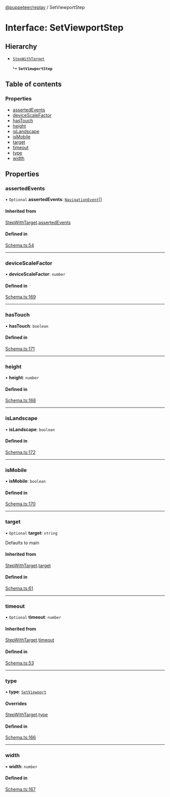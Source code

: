 [@puppeteer/replay](../README.md) / SetViewportStep

# Interface: SetViewportStep

## Hierarchy

- [`StepWithTarget`](Schema.StepWithTarget.md)

  ↳ **`SetViewportStep`**

## Table of contents

### Properties

- [assertedEvents](SetViewportStep.md#assertedevents)
- [deviceScaleFactor](SetViewportStep.md#devicescalefactor)
- [hasTouch](SetViewportStep.md#hastouch)
- [height](SetViewportStep.md#height)
- [isLandscape](SetViewportStep.md#islandscape)
- [isMobile](SetViewportStep.md#ismobile)
- [target](SetViewportStep.md#target)
- [timeout](SetViewportStep.md#timeout)
- [type](SetViewportStep.md#type)
- [width](SetViewportStep.md#width)

## Properties

### assertedEvents

• `Optional` **assertedEvents**: [`NavigationEvent`](Schema.NavigationEvent.md)[]

#### Inherited from

[StepWithTarget](Schema.StepWithTarget.md).[assertedEvents](Schema.StepWithTarget.md#assertedevents)

#### Defined in

[Schema.ts:54](https://github.com/puppeteer/replay/blob/main/src/Schema.ts#L54)

---

### deviceScaleFactor

• **deviceScaleFactor**: `number`

#### Defined in

[Schema.ts:169](https://github.com/puppeteer/replay/blob/main/src/Schema.ts#L169)

---

### hasTouch

• **hasTouch**: `boolean`

#### Defined in

[Schema.ts:171](https://github.com/puppeteer/replay/blob/main/src/Schema.ts#L171)

---

### height

• **height**: `number`

#### Defined in

[Schema.ts:168](https://github.com/puppeteer/replay/blob/main/src/Schema.ts#L168)

---

### isLandscape

• **isLandscape**: `boolean`

#### Defined in

[Schema.ts:172](https://github.com/puppeteer/replay/blob/main/src/Schema.ts#L172)

---

### isMobile

• **isMobile**: `boolean`

#### Defined in

[Schema.ts:170](https://github.com/puppeteer/replay/blob/main/src/Schema.ts#L170)

---

### target

• `Optional` **target**: `string`

Defaults to main

#### Inherited from

[StepWithTarget](Schema.StepWithTarget.md).[target](Schema.StepWithTarget.md#target)

#### Defined in

[Schema.ts:61](https://github.com/puppeteer/replay/blob/main/src/Schema.ts#L61)

---

### timeout

• `Optional` **timeout**: `number`

#### Inherited from

[StepWithTarget](Schema.StepWithTarget.md).[timeout](Schema.StepWithTarget.md#timeout)

#### Defined in

[Schema.ts:53](https://github.com/puppeteer/replay/blob/main/src/Schema.ts#L53)

---

### type

• **type**: [`SetViewport`](../enums/Schema.StepType.md#setviewport)

#### Overrides

[StepWithTarget](Schema.StepWithTarget.md).[type](Schema.StepWithTarget.md#type)

#### Defined in

[Schema.ts:166](https://github.com/puppeteer/replay/blob/main/src/Schema.ts#L166)

---

### width

• **width**: `number`

#### Defined in

[Schema.ts:167](https://github.com/puppeteer/replay/blob/main/src/Schema.ts#L167)
